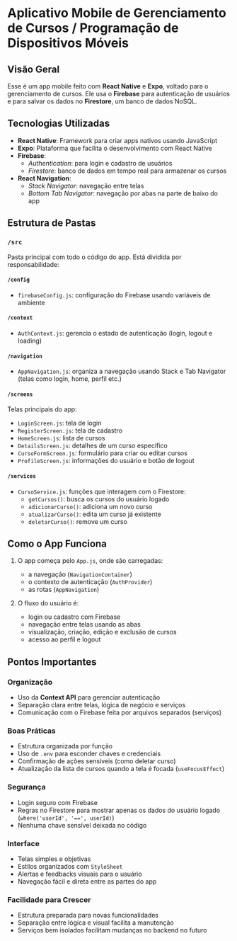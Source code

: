 # Aplicativo Mobile de Gerenciamento de Cursos / Programação de Dispositivos Móveis

## Visão Geral

Esse é um app mobile feito com **React Native** e **Expo**, voltado para o gerenciamento de cursos. Ele usa o **Firebase** para autenticação de usuários e para salvar os dados no **Firestore**, um banco de dados NoSQL.

## Tecnologias Utilizadas

- **React Native**: Framework para criar apps nativos usando JavaScript
- **Expo**: Plataforma que facilita o desenvolvimento com React Native
- **Firebase**:
  - *Authentication*: para login e cadastro de usuários
  - *Firestore*: banco de dados em tempo real para armazenar os cursos
- **React Navigation**:
  - *Stack Navigator*: navegação entre telas
  - *Bottom Tab Navigator*: navegação por abas na parte de baixo do app

## Estrutura de Pastas

### `/src`

Pasta principal com todo o código do app. Está dividida por responsabilidade:

#### `/config`

- `firebaseConfig.js`: configuração do Firebase usando variáveis de ambiente

#### `/context`

- `AuthContext.js`: gerencia o estado de autenticação (login, logout e loading)

#### `/navigation`

- `AppNavigation.js`: organiza a navegação usando Stack e Tab Navigator (telas como login, home, perfil etc.)

#### `/screens`

Telas principais do app:

- `LoginScreen.js`: tela de login
- `RegisterScreen.js`: tela de cadastro
- `HomeScreen.js`: lista de cursos
- `DetailsScreen.js`: detalhes de um curso específico
- `CursoFormScreen.js`: formulário para criar ou editar cursos
- `ProfileScreen.js`: informações do usuário e botão de logout

#### `/services`

- `CursoService.js`: funções que interagem com o Firestore:
  - `getCursos()`: busca os cursos do usuário logado
  - `adicionarCurso()`: adiciona um novo curso
  - `atualizarCurso()`: edita um curso já existente
  - `deletarCurso()`: remove um curso

## Como o App Funciona

1. O app começa pelo `App.js`, onde são carregadas:
   - a navegação (`NavigationContainer`)
   - o contexto de autenticação (`AuthProvider`)
   - as rotas (`AppNavigation`)

2. O fluxo do usuário é:
   - login ou cadastro com Firebase
   - navegação entre telas usando as abas
   - visualização, criação, edição e exclusão de cursos
   - acesso ao perfil e logout

## Pontos Importantes

### Organização

- Uso da **Context API** para gerenciar autenticação
- Separação clara entre telas, lógica de negócio e serviços
- Comunicação com o Firebase feita por arquivos separados (serviços)

### Boas Práticas

- Estrutura organizada por função
- Uso de `.env` para esconder chaves e credenciais
- Confirmação de ações sensíveis (como deletar curso)
- Atualização da lista de cursos quando a tela é focada (`useFocusEffect`)

### Segurança

- Login seguro com Firebase
- Regras no Firestore para mostrar apenas os dados do usuário logado (`where('userId', '==', userId)`)
- Nenhuma chave sensível deixada no código

### Interface

- Telas simples e objetivas
- Estilos organizados com `StyleSheet`
- Alertas e feedbacks visuais para o usuário
- Navegação fácil e direta entre as partes do app

### Facilidade para Crescer

- Estrutura preparada para novas funcionalidades
- Separação entre lógica e visual facilita a manutenção
- Serviços bem isolados facilitam mudanças no backend no futuro

